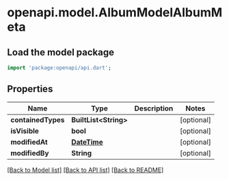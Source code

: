 # openapi.model.AlbumModelAlbumMeta

## Load the model package
```dart
import 'package:openapi/api.dart';
```

## Properties
Name | Type | Description | Notes
------------ | ------------- | ------------- | -------------
**containedTypes** | **BuiltList&lt;String&gt;** |  | [optional] 
**isVisible** | **bool** |  | [optional] 
**modifiedAt** | [**DateTime**](DateTime.md) |  | [optional] 
**modifiedBy** | **String** |  | [optional] 

[[Back to Model list]](../README.md#documentation-for-models) [[Back to API list]](../README.md#documentation-for-api-endpoints) [[Back to README]](../README.md)


